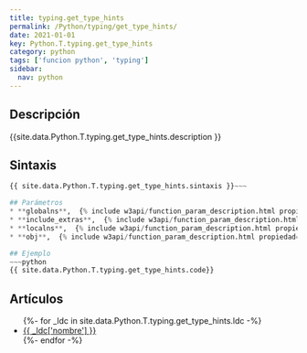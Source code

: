 ```yaml
---
title: typing.get_type_hints
permalink: /Python/typing/get_type_hints/
date: 2021-01-01
key: Python.T.typing.get_type_hints
category: python
tags: ['funcion python', 'typing']
sidebar: 
  nav: python
---
```


## Descripción
{{site.data.Python.T.typing.get_type_hints.description }}

## Sintaxis
~~~python
{{ site.data.Python.T.typing.get_type_hints.sintaxis }}~~~

## Parámetros
* **globalns**,  {% include w3api/function_param_description.html propiedad=site.data.Python.T.typing.get_type_hints valor="globalns" %}
* **include_extras**,  {% include w3api/function_param_description.html propiedad=site.data.Python.T.typing.get_type_hints valor="include_extras" %}
* **localns**,  {% include w3api/function_param_description.html propiedad=site.data.Python.T.typing.get_type_hints valor="localns" %}
* **obj**,  {% include w3api/function_param_description.html propiedad=site.data.Python.T.typing.get_type_hints valor="obj" %}

## Ejemplo
~~~python
{{ site.data.Python.T.typing.get_type_hints.code}}
~~~

## Artículos
<ul>
{%- for _ldc in site.data.Python.T.typing.get_type_hints.ldc -%}
   <li>
       <a href="{{_ldc['url'] }}">{{ _ldc['nombre'] }}</a>
   </li>
{%- endfor -%}
</ul>
